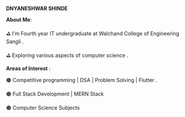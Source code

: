 
**DNYANESHWAR SHINDE**

**About Me**:

⛳ I'm Fourth year IT undergraduate at Walchand College of Engineering Sangli .

⛳ Exploring various aspects of computer science .


**Areas of Interest** :

🟠 Competitive programming | DSA | Problem Solving | Flutter .

🟠 Full Stack Development | MERN Stack

🟠 Computer Science Subjects






